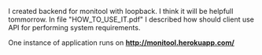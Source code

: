 I created backend for monitool with loopback. I think it will be helpfull tommorrow. In file "HOW_TO_USE_IT.pdf" I described how should client use API for performing system requirements.

One instance of application runs on <b> http://monitool.herokuapp.com/ </b>
